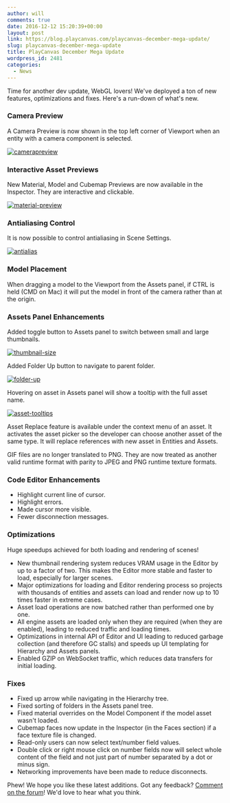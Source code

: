 ```yaml
---
author: will
comments: true
date: 2016-12-12 15:20:39+00:00
layout: post
link: https://blog.playcanvas.com/playcanvas-december-mega-update/
slug: playcanvas-december-mega-update
title: PlayCanvas December Mega Update
wordpress_id: 2481
categories:
  - News
---
```


Time for another dev update, WebGL lovers! We've deployed a ton of new features, optimizations and fixes. Here's a run-down of what's new.

### Camera Preview

A Camera Preview is now shown in the top left corner of Viewport when an entity with a camera component is selected.

[![camerapreview](https://blog.playcanvas.com/wp-content/uploads/2016/12/camerapreview.gif)](https://blog.playcanvas.com/wp-content/uploads/2016/12/camerapreview.gif)

### Interactive Asset Previews

New Material, Model and Cubemap Previews are now available in the Inspector. They are interactive and clickable.

[![material-preview](https://blog.playcanvas.com/wp-content/uploads/2016/12/material-preview.gif)](https://blog.playcanvas.com/wp-content/uploads/2016/12/material-preview.gif)

###

### Antialiasing Control

It is now possible to control antialiasing in Scene Settings.

[![antialias](https://blog.playcanvas.com/wp-content/uploads/2016/12/antialias.png)](https://blog.playcanvas.com/wp-content/uploads/2016/12/antialias.png)

### Model Placement

When dragging a model to the Viewport from the Assets panel, if CTRL is held (CMD on Mac) it will put the model in front of the camera rather than at the origin.

### Assets Panel Enhancements

Added toggle button to Assets panel to switch between small and large thumbnails.

[![thumbnail-size](https://blog.playcanvas.com/wp-content/uploads/2016/12/thumbnail-size.gif)](https://blog.playcanvas.com/wp-content/uploads/2016/12/thumbnail-size.gif)

Added Folder Up button to navigate to parent folder.

[![folder-up](https://blog.playcanvas.com/wp-content/uploads/2016/12/folder-up.gif)](https://blog.playcanvas.com/wp-content/uploads/2016/12/folder-up.gif)

Hovering on asset in Assets panel will show a tooltip with the full asset name.

[![asset-tooltips](https://blog.playcanvas.com/wp-content/uploads/2016/12/asset-tooltips.gif)](https://blog.playcanvas.com/wp-content/uploads/2016/12/asset-tooltips.gif)

Asset Replace feature is available under the context menu of an asset. It activates the asset picker so the developer can choose another asset of the same type. It will replace references with new asset in Entities and Assets.

GIF files are no longer translated to PNG. They are now treated as another valid runtime format with parity to JPEG and PNG runtime texture formats.

### Code Editor Enhancements

- Highlight current line of cursor.
- Highlight errors.
- Made cursor more visible.
- Fewer disconnection messages.

### Optimizations

Huge speedups achieved for both loading and rendering of scenes!

- New thumbnail rendering system reduces VRAM usage in the Editor by up to a factor of two. This makes the Editor more stable and faster to load, especially for larger scenes.
- Major optimizations for loading and Editor rendering process so projects with thousands of entities and assets can load and render now up to 10 times faster in extreme cases.
- Asset load operations are now batched rather than performed one by one.
- All engine assets are loaded only when they are required (when they are enabled), leading to reduced traffic and loading times.
- Optimizations in internal API of Editor and UI leading to reduced garbage collection (and therefore GC stalls) and speeds up UI templating for Hierarchy and Assets panels.
- Enabled GZIP on WebSocket traffic, which reduces data transfers for initial loading.

### Fixes

- Fixed up arrow while navigating in the Hierarchy tree.
- Fixed sorting of folders in the Assets panel tree.
- Fixed material overrides on the Model Component if the model asset wasn't loaded.
- Cubemap faces now update in the Inspector (in the Faces section) if a face texture file is changed.
- Read-only users can now select text/number field values.
- Double click or right mouse click on number fields now will select whole content of the field and not just part of number separated by a dot or minus sign.
- Networking improvements have been made to reduce disconnects.

Phew! We hope you like these latest additions. Got any feedback? [Comment on the forum](http://forum.playcanvas.com/t/playcanvas-december-mega-update/2983)! We'd love to hear what you think.
